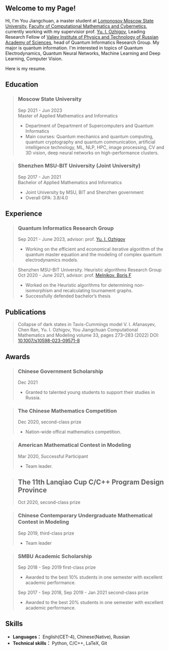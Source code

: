 ## Welcome to my Page!  
Hi, I'm You Jiangchuan, a master student at [Lomonosov Moscow State University](https://www.msu.ru/en/), [Faculty of Computational Mathematics and Cybernetics](https://cs.msu.ru/en), currently working with my supervisior prof. [Yu. I. Ozhigov](https://ru.wikipedia.org/wiki/%D0%9E%D0%B6%D0%B8%D0%B3%D0%BE%D0%B2,_%D0%AE%D1%80%D0%B8%D0%B9_%D0%98%D0%B3%D0%BE%D1%80%D0%B5%D0%B2%D0%B8%D1%87), Leading Research Fellow of [Valiev Institute of Physics and Technology of Russian Academy
of Sciences](https://ftian.ru/en/), head of Quantum Informatics Research Group. My major is quantum information. I'm interested in topics of Quantum Electrodynamics, Quantum Neural Networks, Machine Learning and Deep Learning, Computer Vision.

Here is my resume.

## Education
> ### Moscow State University  
> Sep 2021 - Jun 2023  
> Master of Applied Mathematics and Informatics  
> - Department of Department of Supercomputers and Quantum Informatics
> - Main courses: Quantum mechanics and quantum computing, quantum cryptography and quantum communication, artificial intelligence technology, ML, NLP, HPC, image processing, CV and 3D vision, deep neural networks on high-performance clusters.

> ### Shenzhen MSU‐BIT University (Joint University)
> Sep 2017 - Jun 2021  
> Bachelor of Applied Mathematics and Informatics  
> - Joint University by MSU, BIT and Shenzhen government  
> - Overall GPA: 3.8/4.0  


## Experience
> ### Quantum Informatics Research Group
> Sep 2021 - June 2023, advisor: prof. [Yu. I. Ozhigov](https://ru.wikipedia.org/wiki/%D0%9E%D0%B6%D0%B8%D0%B3%D0%BE%D0%B2,_%D0%AE%D1%80%D0%B8%D0%B9_%D0%98%D0%B3%D0%BE%D1%80%D0%B5%D0%B2%D0%B8%D1%87)
> - Working on the efficient and economical iterative algorithm of the quantum master equation and the modeling of complex quantum electrodynamics models.

> Shenzhen MSU-BIT University. Heuristic algorithms Research Group 
> Oct 2020 - June 2021, advisor: prof. [Melnikov, Boris F](https://www.mathnet.ru/php/person.phtml?personid=27967&option_lang=eng) 
> - Worked on the Heuristic algorithms for determining non-isomorphism and recalculating tournament graphs.
> - Successfully defended bachelor’s thesis



## Publications
> Collapse of dark states in Tavis-Cummings model
> V. I. Afanasyev, Chen Ran, Yu. I. Ozhigov, You Jiangchuan
> Computational Mathematics and Modeling volume 33, pages 273–283 (2022)
> DOI: [10.1007/s10598-023-09571-8](https://doi.org/10.1007/s10598-023-09571-8)

## Awards 
> ### Chinese Government Scholarship
> Dec 2021  
> - Granted to talented young students to support their studies in Russia.

> ### The Chinese Mathematics Competition
> Dec 2020, second-class prize
> - Nation-wide offical mathematics competition.

> ### American Mathematical Contest in Modeling  
> Mar 2020, Successful Participant
> - Team leader.

> ## The 11th Lanqiao Cup C/C++ Program Design Province
>  Oct 2020, second-class prize

> ### Chinese Contemporary Undergraduate Mathematical Contest in Modeling  
> Sep 2019, third-class prize
> - Team leader

> ### SMBU Academic Scholarship
> Sep 2018 - Sep 2019 first-class prize
> - Awarded to the best 10% students in one semester with excellent academic performance.
> 
> Sep 2017 - Sep 2018, Sep 2019 - Jan 2021 second-class prize
> - Awarded to the best 20% students in one semester with excellent academic performance.


## Skills
* **Languages：** English(CET-4), Chinese(Native), Russian
* **Technical skills：** Python, C/C++, LaTeX, Git  





